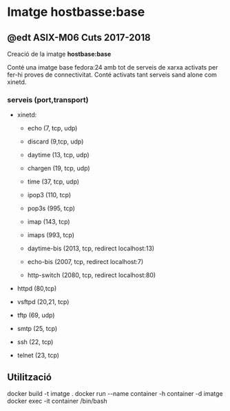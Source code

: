 # Imatge hostbasse:base
## @edt ASIX-M06 Cuts 2017-2018
Creació de la imatge **hostbase:base**

Conté una imatge base fedora:24 amb tot de serveis de xarxa activats per fer-hi proves de connectivitat. Conté activats tant serveis sand alone com xinetd.

### serveis (port,transport)

 * xinetd:
   * echo     (7, tcp, udp)
   * discard  (9,tcp, udp)
   * daytime  (13, tcp, udp)
   * chargen  (19, tcp, udp)
   * time     (37, tcp, udp)
   * ipop3    (110, tcp)
   * pop3s    (995, tcp)
   * imap     (143, tcp)
   * imaps    (993, tcp)

   * daytime-bis (2013, tcp, redirect localhost:13)
   * echo-bis    (2007, tcp, redirect localhost:7)
   * http-switch (2080, tcp, redirect localhost:80)

 * httpd  (80,tcp)
 * vsftpd (20,21, tcp)
 * tftp   (69, udp)
 * smtp   (25, tcp)
 * ssh    (22, tcp)
 * telnet (23, tcp)

## Utilització

  docker build -t imatge .
  docker run --name container -h container -d imatge
  docker exec -it container /bin/bash


